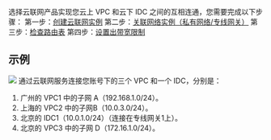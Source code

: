 选择云联网产品实现您云上 VPC 和云下 IDC 之间的互相连通，您需要完成以下步骤：
第一步：[创建云联网实例](https://cloud.tencent.com/document/product/877/18764)
第二步：[关联网络实例（私有网络/专线网关）](https://cloud.tencent.com/document/product/877/18765)
第三步：[检查路由表](https://cloud.tencent.com/document/product/877/18766)
第四步：[设置出带宽限制](https://cloud.tencent.com/document/product/877/18767)
## 示例
![](https://main.qcloudimg.com/raw/1b71c15f8a095c3a9d61eac5041ed6f3.png)
通过云联网服务连接您账号下的三个 VPC 和一个 IDC，分别是： 
1. 广州的 VPC1 中的子网 A（192.168.1.0/24）。
2. 上海的 VPC2 中的子网B（10.0.3.0/24）。
3. 北京的 IDC1（10.0.1.0/24）（连接在专线网关1上）。
4. 北京的 VPC3 中的子网 D（172.16.1.0/24）。 


